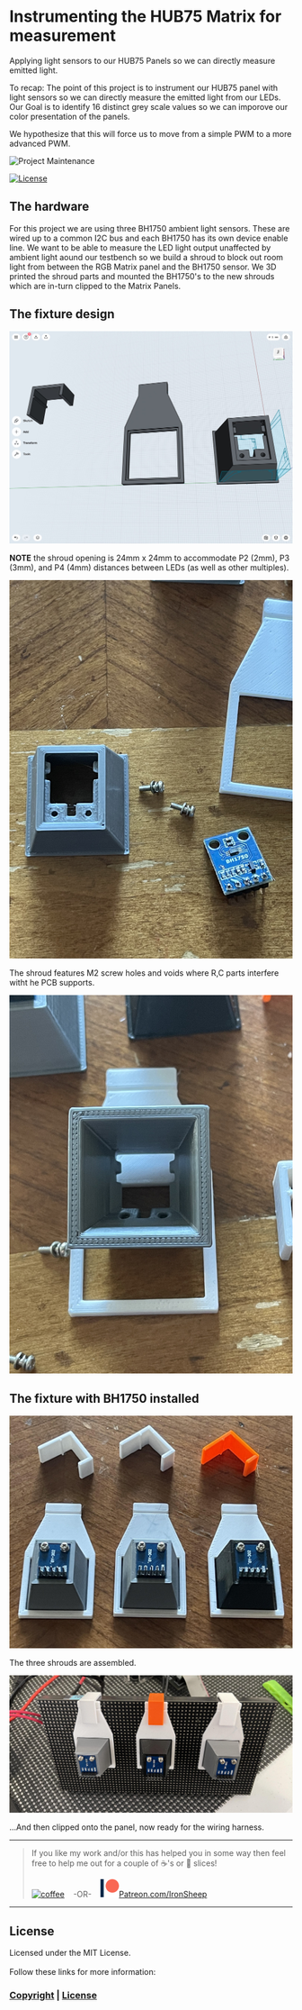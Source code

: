 #  Instrumenting the HUB75 Matrix for measurement

Applying light sensors to our HUB75 Panels so we can directly measure emitted light.  

To recap:
The point of this project is to instrument our HUB75 panel with light sensors so we can directly measure the emitted light from our LEDs.  Our Goal is to identify 16 distinct grey scale values so we can imporove our color presentation of the panels.

We hypothesize that this will force us to move from a simple PWM to a more advanced PWM.

![Project Maintenance][maintenance-shield]

[![License][license-shield]](LICENSE) 


## The hardware

For this project we are using three BH1750 ambient light sensors. These are wired up to a common I2C bus and each BH1750 has its own device enable line.  We want to be able to measure the LED light output unaffected by ambient light aound our testbench so we build a shroud to block out room light from between the RGB Matrix panel and the BH1750 sensor.  We 3D printed the shroud parts and mounted the BH1750's to the new shrouds which are in-turn clipped to the Matrix Panels.

## The fixture design

![Modeling our BH1750 Fixture](images/3d-model.jpg)

**NOTE** the shroud opening is 24mm x 24mm to accommodate P2 (2mm), P3 (3mm), and P4 (4mm) distances between LEDs (as well as other multiples).

![Installing the BH1750](images/installing-bh1750.jpg)

The shroud features M2 screw holes and voids where R,C parts interfere witht he PCB supports.

![Interior design of the shroud](images/theShroud.jpg)



## The fixture with BH1750 installed


![Three assembled](images/sensors-ready.jpg)

The three shrouds are assembled.

![Mounted on panel](images/thePanelMounts.jpg)


...And then clipped onto the panel, now ready for the wiring harness.

---

> If you like my work and/or this has helped you in some way then feel free to help me out for a couple of :coffee:'s or :pizza: slices! 
> 
> [![coffee](https://www.buymeacoffee.com/assets/img/custom_images/black_img.png)](https://www.buymeacoffee.com/ironsheep) &nbsp;&nbsp; -OR- &nbsp;&nbsp; [![Patreon](./images/patreon.png)](https://www.patreon.com/IronSheep?fan_landing=true)[Patreon.com/IronSheep](https://www.patreon.com/IronSheep?fan_landing=true)


---

## License

Licensed under the MIT License. <br>
<br>
Follow these links for more information:

### [Copyright](copyright) | [License](LICENSE)



[maintenance-shield]: https://img.shields.io/badge/maintainer-stephen%40ironsheep%2ebiz-blue.svg?style=for-the-badge

[marketplace-version]: https://vsmarketplacebadge.apphb.com/version-short/ironsheepproductionsllc.spin2.svg

[marketplace-installs]: https://vsmarketplacebadge.apphb.com/installs-short/ironsheepproductionsllc.spin2.svg

[marketplace-rating]: https://vsmarketplacebadge.apphb.com/rating-short/ironsheepproductionsllc.spin2.svg

[license-shield]: https://img.shields.io/badge/License-MIT-yellow.svg
